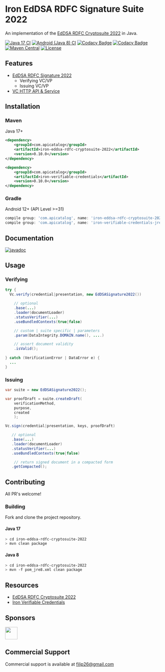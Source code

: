 # Iron EdDSA RDFC Signature Suite 2022

An implementation of the [EdDSA RDFC Cryptosuite 2022](https://www.w3.org/TR/vc-di-eddsa/#eddsa-rdfc-2022) in Java.

[![Java 17 CI](https://github.com/filip26/iron-eddsa-rdfc-cryptosuite-2022/actions/workflows/java17-build.yml/badge.svg)](https://github.com/filip26/iron-eddsa-rdfc-cryptosuite-2022/actions/workflows/java17-build.yml)
[![Android (Java 8) CI](https://github.com/filip26/iron-eddsa-rdfc-cryptosuite-2022/actions/workflows/java8-build.yml/badge.svg)](https://github.com/filip26/iron-eddsa-rdfc-cryptosuite-2022/actions/workflows/java8-build.yml)
[![Codacy Badge](https://app.codacy.com/project/badge/Grade/806688cdb1d248e8b5cc2a67f6c2f0f8)](https://www.codacy.com/gh/filip26/iron-eddsa-rdfc-cryptosuite-2022/dashboard?utm_source=github.com&amp;utm_medium=referral&amp;utm_content=filip26/iron-eddsa-rdfc-cryptosuite-2022&amp;utm_campaign=Badge_Grade)
[![Codacy Badge](https://app.codacy.com/project/badge/Coverage/806688cdb1d248e8b5cc2a67f6c2f0f8)](https://www.codacy.com/gh/filip26/iron-eddsa-rdfc-cryptosuite-2022/dashboard?utm_source=github.com&utm_medium=referral&utm_content=filip26/iron-eddsa-rdfc-cryptosuite-2022&utm_campaign=Badge_Coverage)
[![Maven Central](https://img.shields.io/maven-central/v/com.apicatalog/iron-eddsa-rdfc-cryptosuite-2022.svg?label=Maven%20Central)](https://search.maven.org/search?q=g:%22com.apicatalog%22%20AND%20a:%22iron-eddsa-rdfc-cryptosuite-2022%22)
[![License](https://img.shields.io/badge/License-Apache%202.0-blue.svg)](https://opensource.org/licenses/Apache-2.0)

## Features
* [EdDSA RDFC Signature 2022](https://www.w3.org/TR/vc-di-eddsa/#eddsa-rdfc-2022)
  * Verifying VC/VP
  * Issuing VC/VP
* [VC HTTP API & Service](https://github.com/filip26/iron-vc-api)

## Installation

### Maven
Java 17+

```xml
<dependency>
    <groupId>com.apicatalog</groupId>
    <artifactId>iron-eddsa-rdfc-cryptosuite-2022</artifactId>
    <version>0.10.0</version>
</dependency>

<dependency>
    <groupId>com.apicatalog</groupId>
    <artifactId>iron-verifiable-credentials</artifactId>
    <version>0.10.0</version>
</dependency>
```

### Gradle

Android 12+ (API Level >=31)

```gradle
compile group: 'com.apicatalog', name: 'iron-eddsa-rdfc-cryptosuite-2022-jre8', version: '0.10.0'
compile group: 'com.apicatalog', name: 'iron-verifiable-credentials-jre8', version: '0.10.0'
```

## Documentation

[![javadoc](https://javadoc.io/badge2/com.apicatalog/iron-eddsa-rdfc-cryptosuite-2022/javadoc.svg)](https://javadoc.io/doc/com.apicatalog/iron-eddsa-rdfc-cryptosuite-2022)

## Usage

### Verifying 

```java
try {
  Vc.verify(credential|presentation, new EdDSASignature2022())
      
    // optional
    .base(...)
    .loader(documentLoader) 
    .statusVerifier(...)
    .useBundledContexts(true|false)

    // custom | suite specific | parameters
    .param(DataIntegrity.DOMAIN.name(), ....)

    // assert document validity
    .isValid();
    
} catch (VerificationError | DataError e) {
  ...
}

```

### Issuing

```java
var suite = new EdDSASignature2022();

var proofDraft = suite.createDraft(
    verificationMethod,
    purpose,
    created
    );

Vc.sign(credential|presentation, keys, proofDraft)

   // optional
   .base(...)
   .loader(documentLoader) 
   .statusVerifier(...)
   .useBundledContexts(true|false)

    // return signed document in a compacted form
   .getCompacted();

```

## Contributing

All PR's welcome!

### Building

Fork and clone the project repository.

#### Java 17
```bash
> cd iron-eddsa-rdfc-cryptosuite-2022
> mvn clean package
```

#### Java 8
```bash
> cd iron-eddsa-rdfc-cryptosuite-2022
> mvn -f pom_jre8.xml clean package
```

## Resources
* [EdDSA RDFC Cryptosuite 2022](https://www.w3.org/TR/vc-di-eddsa/#eddsa-rdfc-2022)
* [Iron Verifiable Credentials](https://github.com/filip26/iron-verifiable-credentials)

## Sponsors

<a href="https://github.com/digitalbazaar">
  <img src="https://avatars.githubusercontent.com/u/167436?s=200&v=4" width="40" />
</a> 

## Commercial Support
Commercial support is available at filip26@gmail.com

